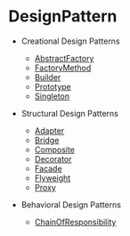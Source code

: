 # DesignPattern

* Creational Design Patterns

    * [AbstractFactory](https://github.com/kso1204/TIL/blob/main/PHP/DesignPatterns/AbstractFactory.md)
    * [FactoryMethod](https://github.com/kso1204/TIL/blob/main/PHP/DesignPatterns/FactoryMethod.md)
    * [Builder](https://github.com/kso1204/TIL/blob/main/PHP/DesignPatterns/Builder.md)
    * [Prototype](https://github.com/kso1204/TIL/blob/main/PHP/DesignPatterns/Prototype.md)
    * [Singleton](https://github.com/kso1204/TIL/blob/main/PHP/DesignPatterns/Singleton.md)


* Structural Design Patterns

    * [Adapter](https://github.com/kso1204/TIL/blob/main/PHP/DesignPatterns/Adapter.md)
    * [Bridge](https://github.com/kso1204/TIL/blob/main/PHP/DesignPatterns/Bridge.md)
    * [Composite](https://github.com/kso1204/TIL/blob/main/PHP/DesignPatterns/Composite.md)
    * [Decorator](https://github.com/kso1204/TIL/blob/main/PHP/DesignPatterns/Decorator.md)
    * [Facade](https://github.com/kso1204/TIL/blob/main/PHP/DesignPatterns/Facade.md)
    * [Flyweight](https://github.com/kso1204/TIL/blob/main/PHP/DesignPatterns/Flyweight.md)
    * [Proxy](https://github.com/kso1204/TIL/blob/main/PHP/DesignPatterns/Proxy.md)

* Behavioral Design Patterns

    * [ChainOfResponsibility](https://github.com/kso1204/TIL/blob/main/PHP/DesignPatterns/ChainOfResponsibility.md)



    

